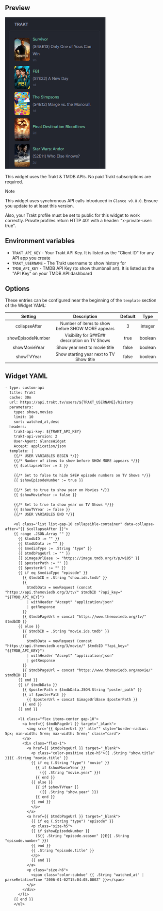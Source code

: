 ## Preview
![image](preview.png)

This widget uses the Trakt & TMDB APIs. No paid Trakt subscriptions are required.

> [!NOTE]
>
> This widget uses synchronous API calls introduced in `Glance v0.8.0`.
> Ensure you update to at least this version.
>
> Also, your Trakt profile must be set to public for this widget to work correctly. Private profiles return HTTP 401 with a header: "x-private-user: true".

## Environment variables
- `TRAKT_API_KEY` - Your Trakt API Key.  It is listed as the "Client ID" for any API app you create
- `TRAKT_USERNAME` - The Trakt username to show history for
- `TMDB_API_KEY` - TMDB API Key (to show thumbnail art). It is listed as the "API Key" on your TMDB API dashboard

## Options
These entries can be configured near the beginning of the `template` section of the Widget YAML:

| Setting | Description | Default | Type |
|:-------:|:----:|:--------:|:------------:|
| collapseAfter | Number of items to show before SHOW MORE appears | 3 | integer |
| showEpisodeNumber | Visibility for S##E## description on TV Shows | true | boolean |
| showMovieYear | Show year next to movie title | false | boolean |
| showTVYear | Show starting year next to TV Show title | false | boolean |

## Widget YAML
```
- type: custom-api
  title: Trakt
  cache: 30m
  url: https://api.trakt.tv/users/${TRAKT_USERNAME}/history
  parameters:
    type: shows,movies
    limit: 10
    sort: watched_at,desc
  headers:
    trakt-api-key: ${TRAKT_API_KEY}
    trakt-api-version: 2
    User-Agent: GlanceWidget
    Accept: application/json
  template: |
    {{/* USER VARIABLES BEGIN */}}
    {{/* Number of items to show before SHOW MORE appears */}}
    {{ $collapseAfter := 3 }}

    {{/* Set to false to hide S#E# episode numbers on TV Shows */}}
    {{ $showEpisodeNumber := true }}

    {{/* Set to true to show year on Movies */}}
    {{ $showMovieYear := false }}

    {{/* Set to true to show year on TV Shows */}}
    {{ $showTVYear := false }}
    {{/* USER VARIABLES END */}}

    <ul class="list list-gap-10 collapsible-container" data-collapse-after="{{ $collapseAfter }}">
    {{ range .JSON.Array "" }}
      {{ $tmdbID := "" }}
      {{ $tmdbData := "" }}
      {{ $mediaType := .String "type" }}
      {{ $tmdbPageUrl := "" }}
      {{ $imageUrlBase := "https://image.tmdb.org/t/p/w185" }}
      {{ $posterPath := "" }}
      {{ $posterUrl := "" }}
      {{ if eq $mediaType "episode" }}
        {{ $tmdbID = .String "show.ids.tmdb" }}
        {{
          $tmdbData = newRequest (concat "https://api.themoviedb.org/3/tv/" $tmdbID "?api_key=" "${TMDB_API_KEY}")
          | withHeader "Accept" "application/json"
          | getResponse
        }}
        {{ $tmdbPageUrl = concat "https://www.themoviedb.org/tv/" $tmdbID }}
      {{ else }}
        {{ $tmdbID = .String "movie.ids.tmdb" }}
        {{
          $tmdbData = newRequest (concat "https://api.themoviedb.org/3/movie/" $tmdbID "?api_key=" "${TMDB_API_KEY}")
          | withHeader "Accept" "application/json"
          | getResponse
        }}
        {{ $tmdbPageUrl = concat "https://www.themoviedb.org/movie/" $tmdbID }}
      {{ end }}
      {{ if $tmdbData }}
        {{ $posterPath = $tmdbData.JSON.String "poster_path" }}
        {{ if $posterPath }}
          {{ $posterUrl = concat $imageUrlBase $posterPath }}
        {{ end }}
      {{ end }}

      <li class="flex items-center gap-10">
        <a href={{ $tmdbPageUrl }} target="_blank">
          <img src='{{ $posterUrl }}' alt="" style="border-radius: 5px; min-width: 5rem; max-width: 5rem;" class="card">
        </a>
        <div class="flex-1">
          <a href={{ $tmdbPageUrl }} target="_blank">
            <p class="color-positive size-h5">{{ .String "show.title" }}{{ .String "movie.title" }}
            {{ if eq (.String "type") "movie" }}
              {{ if $showMovieYear }}
                ({{ .String "movie.year" }})
              {{ end }}
            {{ else }}
              {{ if $showTVYear }}
                ({{ .String "show.year" }})
              {{ end }}
            {{ end }}
            </p>
          </a>
          <a href={{ $tmdbPageUrl }} target="_blank">
            {{ if eq (.String "type") "episode" }}
            <p class="size-h5">
            {{ if $showEpisodeNumber }}
              (S{{ .String "episode.season" }}E{{ .String "episode.number" }}) 
            {{ end }}
            {{ .String "episode.title" }}
            </p>
            {{ end }}
          </a>
          <p class="size-h6">
            <span class="color-subdue" {{ .String "watched_at" | parseRelativeTime "2006-01-02T15:04:05.000Z" }}></span>
          </p>
        </div>
      </li>
    {{ end }}
    </ul>
```
